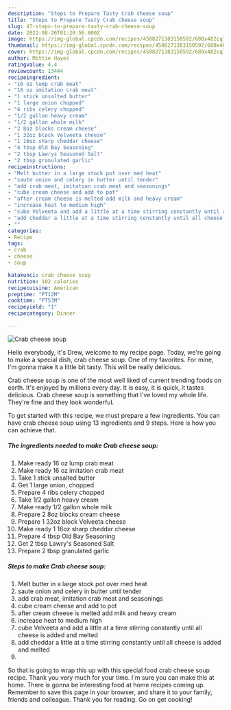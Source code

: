 ```yaml
---
description: "Steps to Prepare Tasty Crab cheese soup"
title: "Steps to Prepare Tasty Crab cheese soup"
slug: 47-steps-to-prepare-tasty-crab-cheese-soup
date: 2022-08-26T01:20:56.800Z
image: https://img-global.cpcdn.com/recipes/4508271383150592/680x482cq70/crab-cheese-soup-recipe-main-photo.jpg
thumbnail: https://img-global.cpcdn.com/recipes/4508271383150592/680x482cq70/crab-cheese-soup-recipe-main-photo.jpg
cover: https://img-global.cpcdn.com/recipes/4508271383150592/680x482cq70/crab-cheese-soup-recipe-main-photo.jpg
author: Mittie Hayes
ratingvalue: 4.4
reviewcount: 13444
recipeingredient:
- "16 oz lump crab meat"
- "16 oz imitation crab meat"
- "1 stick unsalted butter"
- "1 large onion chopped"
- "4 ribs celery chopped"
- "1/2 gallon heavy cream"
- "1/2 gallon whole milk"
- "2 8oz blocks cream cheese"
- "1 32oz block Velveeta cheese"
- "1 16oz sharp cheddar cheese"
- "4 tbsp Old Bay Seasoning"
- "2 tbsp Lawrys Seasoned Salt"
- "2 tbsp granulated garlic"
recipeinstructions:
- "Melt butter in a large stock pot over med heat"
- "saute onion and celery in butter until tender"
- "add crab meat, imitation crab meat and seasonings"
- "cube cream cheese and add to pot"
- "after cream cheese is melted add milk and heavy cream"
- "increase heat to medium high"
- "cube Velveeta and add a little at a time stirring constantly until all cheese is added and melted"
- "add cheddar a little at a time stirring constantly until all cheese is added and melted"
- ""
categories:
- Recipe
tags:
- crab
- cheese
- soup

katakunci: crab cheese soup 
nutrition: 102 calories
recipecuisine: American
preptime: "PT12M"
cooktime: "PT53M"
recipeyield: "1"
recipecategory: Dinner

---
```



![Crab cheese soup](https://img-global.cpcdn.com/recipes/4508271383150592/680x482cq70/crab-cheese-soup-recipe-main-photo.jpg)

Hello everybody, it's Drew, welcome to my recipe page. Today, we're going to make a special dish, crab cheese soup. One of my favorites. For mine, I'm gonna make it a little bit tasty. This will be really delicious.

Crab cheese soup is one of the most well liked of current trending foods on earth. It's enjoyed by millions every day. It is easy, it is quick, it tastes delicious. Crab cheese soup is something that I've loved my whole life. They're fine and they look wonderful.




To get started with this recipe, we must prepare a few ingredients. You can have crab cheese soup using 13 ingredients and 9 steps. Here is how you can achieve that.

<!--inarticleads1-->

##### The ingredients needed to make Crab cheese soup:

1. Make ready 16 oz lump crab meat
1. Make ready 16 oz imitation crab meat
1. Take 1 stick unsalted butter
1. Get 1 large onion, chopped
1. Prepare 4 ribs celery chopped
1. Take 1/2 gallon heavy cream
1. Make ready 1/2 gallon whole milk
1. Prepare 2 8oz blocks cream cheese
1. Prepare 1 32oz block Velveeta cheese
1. Make ready 1 16oz sharp cheddar cheese
1. Prepare 4 tbsp Old Bay Seasoning
1. Get 2 tbsp Lawry&#39;s Seasoned Salt
1. Prepare 2 tbsp granulated garlic




<!--inarticleads2-->

##### Steps to make Crab cheese soup:

1. Melt butter in a large stock pot over med heat
1. saute onion and celery in butter until tender
1. add crab meat, imitation crab meat and seasonings
1. cube cream cheese and add to pot
1. after cream cheese is melted add milk and heavy cream
1. increase heat to medium high
1. cube Velveeta and add a little at a time stirring constantly until all cheese is added and melted
1. add cheddar a little at a time stirring constantly until all cheese is added and melted
1. 




So that is going to wrap this up with this special food crab cheese soup recipe. Thank you very much for your time. I'm sure you can make this at home. There is gonna be interesting food at home recipes coming up. Remember to save this page in your browser, and share it to your family, friends and colleague. Thank you for reading. Go on get cooking!
